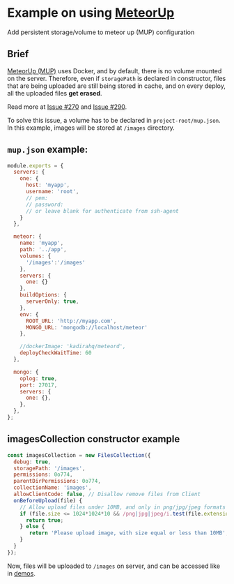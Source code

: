 # Example on using [MeteorUp](https://github.com/kadirahq/meteor-up)

Add persistent storage/volume to meteor up (MUP) configuration

## Brief

[MeteorUp (MUP)](https://github.com/kadirahq/meteor-up) uses Docker, and by default, there is no volume mounted on the server. Therefore, even if `storagePath` is declared in constructor, files that are being uploaded are still being stored in cache, and on every deploy, all the uploaded files __get erased__.

Read more at [Issue #270](https://github.com/veliovgroup/Meteor-Files/issues/72) and [Issue #290](https://github.com/veliovgroup/Meteor-Files/issues/290).

To solve this issue, a volume has to be declared in `project-root/mup.json`. In this example, images will be stored at `/images` directory.

## `mup.json` example:

```javascript
module.exports = {
  servers: {
    one: {
      host: 'myapp',
      username: 'root',
      // pem:
      // password:
      // or leave blank for authenticate from ssh-agent
    }
  },

  meteor: {
    name: 'myapp',
    path: '../app',
    volumes: {
      '/images':'/images'
    },
    servers: {
      one: {}
    },
    buildOptions: {
      serverOnly: true,
    },
    env: {
      ROOT_URL: 'http://myapp.com',
      MONGO_URL: 'mongodb://localhost/meteor'
    },

    //dockerImage: 'kadirahq/meteord',
    deployCheckWaitTime: 60
  },

  mongo: {
    oplog: true,
    port: 27017,
    servers: {
      one: {},
    },
  },
};
```

## imagesCollection constructor example

```javascript
const imagesCollection = new FilesCollection({
  debug: true,
  storagePath: '/images',
  permissions: 0o774,
  parentDirPermissions: 0o774,
  collectionName: 'images',
  allowClientCode: false, // Disallow remove files from Client
  onBeforeUpload(file) {
    // Allow upload files under 10MB, and only in png/jpg/jpeg formats
    if (file.size <= 1024*1024*10 && /png|jpg|jpeg/i.test(file.extension)) {
      return true;
    } else {
       return 'Please upload image, with size equal or less than 10MB';
    }
  }
});
```

Now, files will be uploaded to `/images` on server, and can be accessed like in [demos](https://github.com/veliovgroup/Meteor-Files-Demos).
